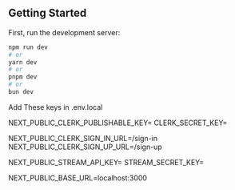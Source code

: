 ## Getting Started

First, run the development server:

```bash
npm run dev
# or
yarn dev
# or
pnpm dev
# or
bun dev
```

Add These keys in .env.local

NEXT_PUBLIC_CLERK_PUBLISHABLE_KEY=
CLERK_SECRET_KEY=

NEXT_PUBLIC_CLERK_SIGN_IN_URL=/sign-in
NEXT_PUBLIC_CLERK_SIGN_UP_URL=/sign-up

NEXT_PUBLIC_STREAM_API_KEY=
STREAM_SECRET_KEY=

NEXT_PUBLIC_BASE_URL=localhost:3000

